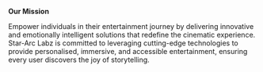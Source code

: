 **Our Mission**

Empower individuals in their entertainment journey by delivering innovative and emotionally intelligent solutions that redefine the cinematic experience. Star-Arc Labz is committed to leveraging cutting-edge technologies to provide personalised, immersive, and accessible entertainment, ensuring every user discovers the joy of storytelling.